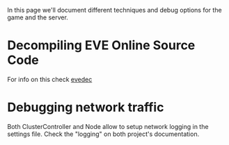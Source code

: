 In this page we'll document different techniques and debug options for the game and the server.

# Decompiling EVE Online Source Code
For info on this check [evedec](/Tools/evedec)

# Debugging network traffic
Both ClusterController and Node allow to setup network logging in the settings file. Check the "logging" on both project's documentation.